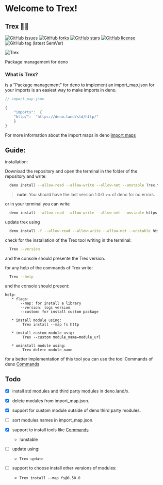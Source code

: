 
# Welcome to Trex!

## Trex 🐱‍🐉

[![GitHub issues](https://img.shields.io/github/issues/crewdevio/Trex)](https://github.com/crewdevio/Trex/issues) [![GitHub forks](https://img.shields.io/github/forks/crewdevio/Trex)](https://github.com/crewdevioTrex/network) [![GitHub stars](https://img.shields.io/github/stars/crewdevio/Trex)](https://github.com/crewdevio/Trex/stargazers) [![GitHub license](https://img.shields.io/github/license/crewdevio/Trex)](https://github.com/crewdevio/Trex/blob/master/LICENSE) ![GitHub tag (latest SemVer)](https://img.shields.io/github/v/tag/crewdevio/Trex)

![Trex](https://i.ibb.co/fF4BRkZ/trexquad.jpg)

 Package management for deno

### What is Trex?

is a "Package management" for deno to implement an import_map.json for your imports is an easiest way to make imports in deno.

```javascript
// import_map.json

{
    "imports":  {
	"http/":  "https://deno.land/std/http/"
    }
}
```
For more information about the import maps in deno [import maps](https://deno.land/manual/linking_to_external_code/import_maps)

## Guide:

installation:

Download the repository and open the terminal in the folder of the repository and write:
```sh
  deno install --allow-read --allow-write --allow-net --unstable Trex.ts
```
>__note__:  You should have the last version 1.0.0 >= of deno for no errors.

or in your terminal you can write

```sh
  deno install --allow-read --allow-write --allow-net --unstable https://deno.land/x/trex/Trex.ts
```
update trex using

```sh
  deno install -f --allow-read --allow-write --allow-net --unstable https://deno.land/x/trex/Trex.ts
```
check for the installation of the Trex tool writing in the terminal:

```sh
  Trex --version
```
and the console should presente the Trex version.


for any help of the commands of Trex write:
```sh
  Trex --help
```
and the console should present:

```
help:
   * flags:
       --map: for install a library
       --version: logs version
       --custom: for install custom package

   * install module using:
        Trex install --map fs http

   * install custom module usig:
        Trex --custom module_name=module_url

   * uninstall module using:
        Trex delete module_name
```
for a better implementation of this tool you can use the tool Commands of deno [Commands](https://deno.land/x/commands)

## Todo
- [x] install std modules and third party modules in deno.land/x.

- [x] delete modules from import_map.json.

- [X] support for custom module outside of deno third party modules.

- [ ] sort modules names in import_map.json.

- [x] support to install tools like [Commands](https://deno.land/x/commands)
    - !unstable

- [ ] update using:
    - ``` Trex update ```

- [ ] support to choose install other versions of modules:
    - ``` Trex install --map fs@0.50.0 ```
